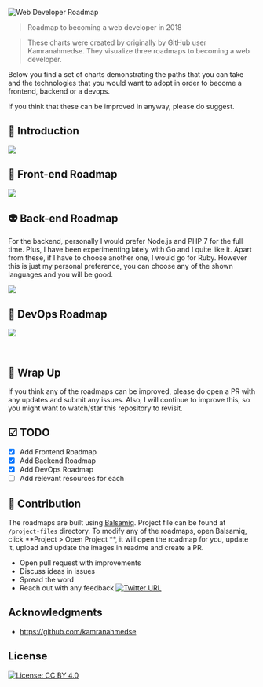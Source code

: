 ![Web Developer Roadmap](https://i.imgur.com/7vp36nh.png)

> Roadmap to becoming a web developer in 2018

>These charts were created by originally by GitHub user Kamranahmedse. They visualize three roadmaps to becoming a web developer.


Below you find a set of charts demonstrating the paths that you can take and the technologies that you would want to adopt in order to become a frontend, backend or a devops.



If you think that these can be improved in anyway, please do suggest.


## 🚀 Introduction

![](https://i.imgur.com/jrqcuSw.png)

## 🎨 Front-end Roadmap

![](https://i.imgur.com/Ul46gon.png)

## 👽 Back-end Roadmap

For the backend, personally I would prefer Node.js and PHP 7 for the full time. Plus, I have been experimenting lately with Go and I quite like it. Apart from these, if I have to choose another one, I would go for Ruby. However this is just my personal preference, you can choose any of the shown languages and you will be good.

![](https://i.imgur.com/IgtwLKy.png)

## 👷 DevOps Roadmap

![](https://i.imgur.com/kJgLTNr.png)

<br>

## 🚦 Wrap Up

If you think any of the roadmaps can be improved, please do open a PR with any updates and submit any issues. Also, I will continue to improve this, so you might want to watch/star this repository to revisit.

## ☑ TODO

- [X] Add Frontend Roadmap
- [X] Add Backend Roadmap
- [X] Add DevOps Roadmap
- [ ] Add relevant resources for each

## 👬 Contribution

The roadmaps are built using [Balsamiq](https://balsamiq.com/products/mockups/). Project file can be found at `/project-files` directory. To modify any of the roadmaps, open Balsamiq, click **Project > Open Project **, it will open the roadmap for you, update it, upload and update the images in readme and create a PR.		

- Open pull request with improvements
- Discuss ideas in issues
- Spread the word
- Reach out with any feedback [![Twitter URL](https://img.shields.io/twitter/url/https/twitter.com/devpreciousokwu.svg?style=social&label=Follow%20%40devpreciousokwu)](https://twitter.com/devpreciousokwu)

## Acknowledgments

* https://github.com/kamranahmedse

## License

[![License: CC BY 4.0](https://img.shields.io/badge/License-CC%20BY%204.0-lightgrey.svg)](https://creativecommons.org/licenses/by/4.0/)
